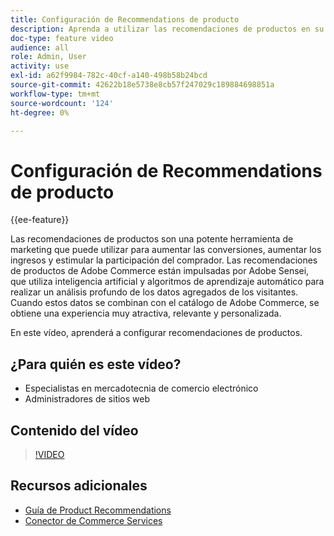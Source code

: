 ```yaml
---
title: Configuración de Recommendations de producto
description: Aprenda a utilizar las recomendaciones de productos en su tienda Adobe Commerce.
doc-type: feature video
audience: all
role: Admin, User
activity: use
exl-id: a62f9984-782c-40cf-a140-498b58b24bcd
source-git-commit: 42622b18e5738e8cb57f247029c189884698851a
workflow-type: tm+mt
source-wordcount: '124'
ht-degree: 0%

---
```


# Configuración de Recommendations de producto

{{ee-feature}}

Las recomendaciones de productos son una potente herramienta de marketing que puede utilizar para aumentar las conversiones, aumentar los ingresos y estimular la participación del comprador. Las recomendaciones de productos de Adobe Commerce están impulsadas por Adobe Sensei, que utiliza inteligencia artificial y algoritmos de aprendizaje automático para realizar un análisis profundo de los datos agregados de los visitantes. Cuando estos datos se combinan con el catálogo de Adobe Commerce, se obtiene una experiencia muy atractiva, relevante y personalizada.

En este vídeo, aprenderá a configurar recomendaciones de productos.

## ¿Para quién es este vídeo?

- Especialistas en mercadotecnia de comercio electrónico
- Administradores de sitios web

## Contenido del vídeo

>[!VIDEO](https://video.tv.adobe.com/v/343991?quality=12&learn=on)

## Recursos adicionales

- [Guía de Product Recommendations](https://experienceleague.adobe.com/docs/commerce-merchant-services/product-recommendations/overview.html)
- [Conector de Commerce Services](https://experienceleague.adobe.com/docs/commerce-merchant-services/user-guides/integration-services/saas.html)
